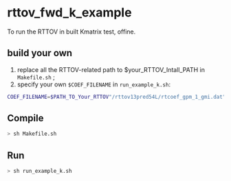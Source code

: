 # rttov_fwd_k_example

To run the RTTOV in built Kmatrix test, offine.

## build your own
1. replace all the RTTOV-related path to $your_RTTOV_Intall_PATH in `Makefile.sh` ; 
2. specify your own `$COEF_FILENAME` in `run_example_k.sh`:
```bash
COEF_FILENAME=$PATH_TO_Your_RTTOV"/rttov13pred54L/rtcoef_gpm_1_gmi.dat"
```

## Compile  
```bash
> sh Makefile.sh
```

## Run 
```bash
> sh run_example_k.sh
```